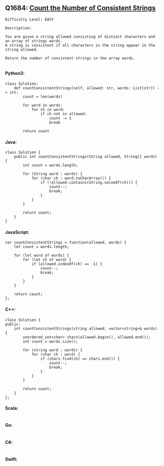 ## Q1684: [Count the Number of Consistent Strings](https://leetcode.com/problems/count-the-number-of-consistent-strings/)

```
Difficulty Level: EASY
```

```
Description:

You are given a string allowed consisting of distinct characters and an array of strings words.
A string is consistent if all characters in the string appear in the string allowed.

Return the number of consistent strings in the array words.


```

#### Python3:

```
class Solution:
    def countConsistentStrings(self, allowed: str, words: List[str]) -> int:
        count = len(words)

        for word in words:
            for ch in word:
                if ch not in allowed:
                    count -= 1
                    break

        return count
```

#### Java:

```
class Solution {
    public int countConsistentStrings(String allowed, String[] words) {
        int count = words.length;

        for (String word : words) {
            for (char ch : word.toCharArray()) {
                if (!allowed.contains(String.valueOf(ch))) {
                    count--;
                    break;
                }
            }
        }

        return count;
    }
}
```

#### JavaScript:

```
var countConsistentStrings = function(allowed, words) {
    let count = words.length;

    for (let word of words) {
        for (let ch of word) {
            if (allowed.indexOf(ch) == -1) {
                count--;
                break;
            }
        }
    }

    return count;
};
```

#### C++:

```
class Solution {
public:
    int countConsistentStrings(string allowed, vector<string>& words) {
        unordered_set<char> chars(allowed.begin(), allowed.end());
        int count = words.size();

        for (string word : words) {
            for (char ch : word) {
                if (chars.find(ch) == chars.end()) {
                    count--;
                    break;
                }
            }
        }

        return count;
    }
};
```

#### Scala:

```

```

#### Go:

```

```

#### C#:

```

```

#### Swift:

```

```